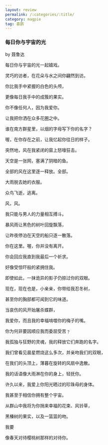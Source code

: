 ```yaml
---
layout: review
permalink: /:categories/:title/
category: magpie
tag: 喜鹊
---
```




### 每日你与宇宙的光

by 聂鲁达



每日你与宇宙的光一起嬉戏。

灵巧的访者，在花朵与水之间你翩然到访。

你比我手中紧握的白色的头颅，

更像每日我手中的成簇的果实。

你不像任何人，因为我爱你。

让我把你洒在众多花圈之中。

谁在南方群星里，以烟的字母写下你的名字？

喔，在你存在之前，让我忆起你往日的样子。

突然地，风在我紧闭的窗上怒嚎狂击。

天空是一张网，塞满了阴暗的鱼。

全部的风在这里逐一释放。全部。

大雨脱去她的衣服。

众鸟飞逝，逃离。

风，风。

我只能与男人的力量相互搏斗。

暴风雨让黑色的树叶回旋飘落，

让昨夜停泊在天空的船只逐一散落。

你在这里。喔，你并没有离开。

你会回应我直到我最后一个祈求。

好像受惊吓般的紧拥住我。

即使如此，一抹诡异的影子仍掠过你的双眼。

现在，现在也是，小亲亲，你带给我忍冬树，

甚至你的胸部都可闻到它的味道。

当哀伤的风开始屠杀蝶群，

我爱你，而且我的幸福啃噬你的梅子的嘴。

你为何非要因顺应我而委屈受苦﹖

我孤独与狂野的灵魂，我的释放它们奔跑的名字。

我们曾看见晨星燃烧这么多次，并亲吻我们的双眼，

在我们的头顶上，薄暮在旋转的风扇中逸散。

我的话语像大雨淋在你的身上，轻抚你。

许久以来，我爱上你阳光晒过的珍珠母的身体。

我甚至于相信你拥有整个宇宙。

从群山中我将为你捎来幸福的花束、风铃草，

黑榛树的果实，以及一篮篮的吻。

我要

像春天对待樱桃树那样的对待你。